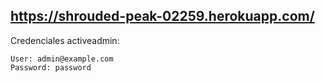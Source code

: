 ## https://shrouded-peak-02259.herokuapp.com/

Credenciales activeadmin:

    User: admin@example.com
    Password: password
